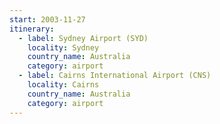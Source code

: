 ```yaml
---
start: 2003-11-27
itinerary:
  - label: Sydney Airport (SYD)
    locality: Sydney
    country_name: Australia
    category: airport
  - label: Cairns International Airport (CNS)
    locality: Cairns
    country_name: Australia
    category: airport
---
```

